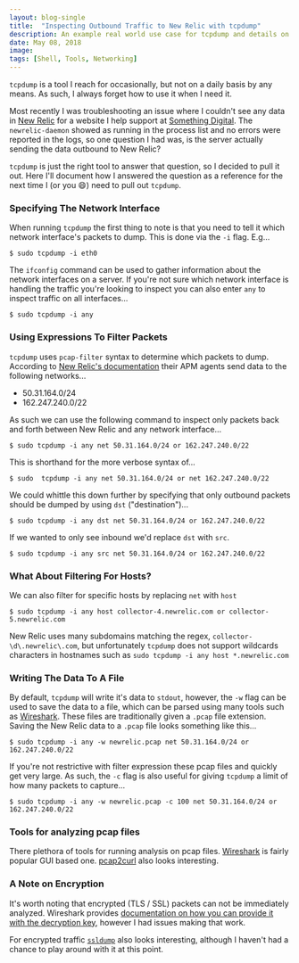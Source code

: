 ```yaml
---
layout: blog-single
title:  "Inspecting Outbound Traffic to New Relic with tcpdump"
description: An example real world use case for tcpdump and details on how to use the tool.
date: May 08, 2018
image:
tags: [Shell, Tools, Networking]
---
```


`tcpdump` is a tool I reach for occasionally, but not on a daily basis by any means. As such, I always forget how to use it when I need it.

Most recently I was troubleshooting an issue where I couldn't see any data in [New Relic](https://newrelic.com/) for a website I help support at [Something Digital](https://www.somethingdigital.com/). The `newrelic-daemon` showed as running in the process list and no errors were reported in the logs, so one question I had was, is the server actually sending the data outbound to New Relic?

`tcpdump` is just the right tool to answer that question, so I decided to pull it out. Here I'll document how I answered the question as a reference for the next time I (or you :smile:) need to pull out `tcpdump`.

<!-- excerpt_separator -->

### Specifying The Network Interface

When running `tcpdump` the first thing to note is that you need to tell it which network interface's packets to dump. This is done via the `-i` flag. E.g...

```
$ sudo tcpdump -i eth0
```

The `ifconfig` command can be used to gather information about the network interfaces on a server. If you're not sure which network interface is handling the traffic you're looking to inspect you can also enter `any` to inspect traffic on all interfaces...

```
$ sudo tcpdump -i any
```

### Using Expressions To Filter Packets

`tcpdump` uses `pcap-filter` syntax to determine which packets to dump. According to [New Relic's documentation](https://docs.newrelic.com/docs/apm/new-relic-apm/getting-started/networks) their APM agents send data to the following networks...

- 50.31.164.0/24
-  162.247.240.0/22 

As such we can use the following command to inspect only packets back and forth between New Relic and any network interface...

```
$ sudo tcpdump -i any net 50.31.164.0/24 or 162.247.240.0/22 
```

This is shorthand for the more verbose syntax of...

```
$ sudo  tcpdump -i any net 50.31.164.0/24 or net 162.247.240.0/22 
```

We could whittle this down further by specifying that only outbound packets should be dumped by using `dst` ("destination")...

```
$ sudo tcpdump -i any dst net 50.31.164.0/24 or 162.247.240.0/22
```

If we wanted to only see inbound we'd replace `dst` with `src`.

```
$ sudo tcpdump -i any src net 50.31.164.0/24 or 162.247.240.0/22
```

### What About Filtering For Hosts?

We can also filter for specific hosts by replacing `net` with `host`

```
$ sudo tcpdump -i any host collector-4.newrelic.com or collector-5.newrelic.com
```

New Relic uses many subdomains matching the regex, `collector-\d\.newrelic\.com`, but unfortunately `tcpdump` does not support wildcards characters in hostnames such as `sudo tcpdump -i any host *.newrelic.com`

### Writing The Data To A File

By default, `tcpdump` will write it's data to `stdout`, however, the `-w` flag can be used to save the data to a file, which can be parsed using many tools such as [Wireshark](https://www.wireshark.org/). These files are traditionally given a `.pcap` file extension. Saving the New Relic data to a `.pcap` file looks something like this...

```
$ sudo tcpdump -i any -w newrelic.pcap net 50.31.164.0/24 or 162.247.240.0/22
```

If you're not restrictive with filter expression these pcap files and quickly get very large. As such, the `-c` flag is also useful for giving `tcpdump` a limit of how many packets to capture...

```
$ sudo tcpdump -i any -w newrelic.pcap -c 100 net 50.31.164.0/24 or 162.247.240.0/22
```

### Tools for analyzing pcap files

There plethora of tools for running analysis on pcap files. [Wireshark](https://www.wireshark.org/) is fairly popular GUI based one. [pcap2curl](https://github.com/jullrich/pcap2curl) also looks interesting.

### A Note on Encryption

It's worth noting that encrypted (TLS / SSL) packets can not be immediately analyzed. Wireshark provides [documentation on how you can provide it with the decryption key](https://wiki.wireshark.org/SSL), however I had issues making that work.

For encrypted traffic [`ssldump`](http://ssldump.sourceforge.net/) also looks interesting, although I haven't had a chance to play around with it at this point.